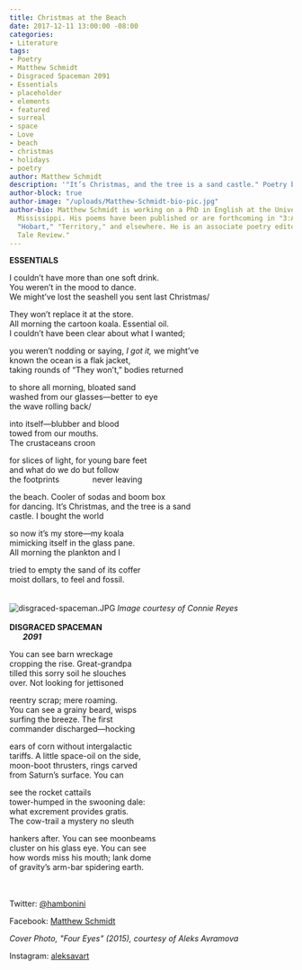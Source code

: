 ```yaml
---
title: Christmas at the Beach
date: 2017-12-11 13:00:00 -08:00
categories:
- Literature
tags:
- Poetry
- Matthew Schmidt
- Disgraced Spaceman 2091
- Essentials
- placeholder
- elements
- featured
- surreal
- space
- Love
- beach
- christmas
- holidays
- poetry
author: Matthew Schmidt
description: '"It’s Christmas, and the tree is a sand castle." Poetry by Matthew Schmidt '
author-block: true
author-image: "/uploads/Matthew-Schmidt-bio-pic.jpg"
author-bio: Matthew Schmidt is working on a PhD in English at the University of Southern
  Mississippi. His poems have been published or are forthcoming in "3:AM," "CALAMITY,"
  "Hobart," "Territory," and elsewhere. He is an associate poetry editor at "Fairy
  Tale Review."
---
```


**ESSENTIALS**<br>

I couldn’t have more than one soft drink.<br>
You weren’t in the mood to dance.<br>
We might’ve lost the seashell you sent last Christmas/<br>

They won’t replace it at the store.<br>
All morning the cartoon koala. Essential oil.<br>
I couldn’t have been clear about what I wanted;<br>

you weren’t nodding or saying, *I got it,* we might’ve<br>
known the ocean is a flak jacket,<br>
taking rounds of “They won’t,” bodies returned<br>

to shore all morning, bloated sand<br>
washed from our glasses—better to eye<br>
the wave rolling back/<br>

into itself—blubber and blood<br>
towed from our mouths.<br>
The crustaceans croon<br>

for slices of light, for young bare feet<br>
and what do we do but follow<br>
the footprints &nbsp;&nbsp;&nbsp;&nbsp;&nbsp;&nbsp;&nbsp;&nbsp;&nbsp;&nbsp;&nbsp;&nbsp;&nbsp;&nbsp;never leaving<br>

the beach. Cooler of sodas and boom box<br>
for dancing. It’s Christmas, and the tree is a sand<br>
castle. I bought the world<br>

so now it’s my store—my koala<br>
mimicking itself in the glass pane.<br>
All morning the plankton and I<br>

tried to empty the sand of its coffer<br>
moist dollars, to feel and fossil.<br>
<br>
<br>
![disgraced-spaceman.JPG](/uploads/disgraced-spaceman.JPG)
*Image courtesy of Connie Reyes*<br>
<br>
**DISGRACED SPACEMAN**<br>
&nbsp;&nbsp;&nbsp;&nbsp;&nbsp;&nbsp;***2091***<br>

You can see barn wreckage<br>
cropping the rise. Great-grandpa<br>
tilled this sorry soil he slouches<br>
over. Not looking for jettisoned<br>

reentry scrap; mere roaming.<br>
You can see a grainy beard, wisps<br>
surfing the breeze. The first<br>
commander discharged—hocking<br>

ears of corn without intergalactic<br> 
tariffs. A little space-oil on the side,<br>
moon-boot thrusters, rings carved<br>
from Saturn’s surface. You can<br>

see the rocket cattails<br>
tower-humped in the swooning dale:<br>
what excrement provides gratis.<br>
The cow-trail a mystery no sleuth<br>

hankers after. You can see moonbeams<br>
cluster on his glass eye. You can see<br>
how words miss his mouth; lank dome<br>
of gravity’s arm-bar spidering earth.<br>
<br>
<br>

Twitter: [@hambonini](https://twitter.com/hambonini)

Facebook: [Matthew Schmidt](https://www.facebook.com/matthew.schmidt.9803)

*Cover Photo, "Four Eyes" (2015), courtesy of Aleks Avramova*

Instagram: [aleksavart](https://www.instagram.com/aleksavart/?hl=en)